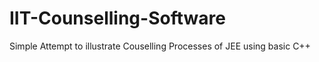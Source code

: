 # IIT-Counselling-Software
Simple Attempt to illustrate Couselling Processes of JEE using basic C++
